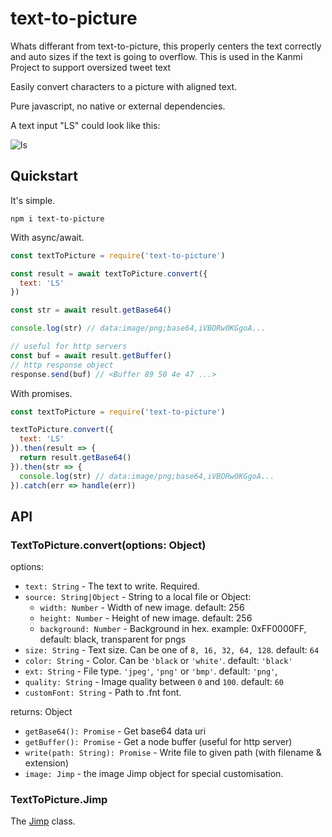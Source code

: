 # text-to-picture

Whats differant from text-to-picture, this properly centers the text correctly and auto sizes if the text is going to overflow. This is used in the Kanmi Project to support oversized tweet text

Easily convert characters to a picture with aligned text.

Pure javascript, no native or external dependencies.

A text input "LS" could look like this:

![ls](https://i.imgur.com/jfsoApy.png)

## Quickstart

It's simple.

`npm i text-to-picture`

With async/await.

```js
const textToPicture = require('text-to-picture')

const result = await textToPicture.convert({
  text: 'LS'
})

const str = await result.getBase64()

console.log(str) // data:image/png;base64,iVBORw0KGgoA...

// useful for http servers
const buf = await result.getBuffer()
// http response object
response.send(buf) // <Buffer 89 50 4e 47 ...>
```

With promises.

```js
const textToPicture = require('text-to-picture')

textToPicture.convert({
  text: 'LS'
}).then(result => {
  return result.getBase64()
}).then(str => {
  console.log(str) // data:image/png;base64,iVBORw0KGgoA...
}).catch(err => handle(err))

```

## API

### TextToPicture.convert(options: Object)

options:

- `text: String` - The text to write. Required.
- `source: String|Object` - String to a local file or Object:
  - `width: Number` - Width of new image. default: 256
  - `height: Number` - Height of new image. default: 256
  - `background: Number` - Background in hex. example: 0xFF0000FF, default: black, transparent for pngs
- `size: String` - Text size. Can be one of `8, 16, 32, 64, 128`. default: `64`
- `color: String` - Color. Can be `'black` or `'white'`. default: `'black'`
- `ext: String` - File type. `'jpeg'`, `'png'` or `'bmp'`. default: `'png'`,
- `quality: String` - Image quality between `0` and `100`. default: `60`
- `customFont: String` - Path to .fnt font.

returns: Object

- `getBase64(): Promise` - Get base64 data uri
- `getBuffer(): Promise` - Get a node buffer (useful for http server)
- `write(path: String): Promise` - Write file to given path (with filename & extension)
- `image: Jimp` - the image Jimp object for special customisation.

### TextToPicture.Jimp

The [Jimp](https://www.npmjs.com/package/jimp) class.
